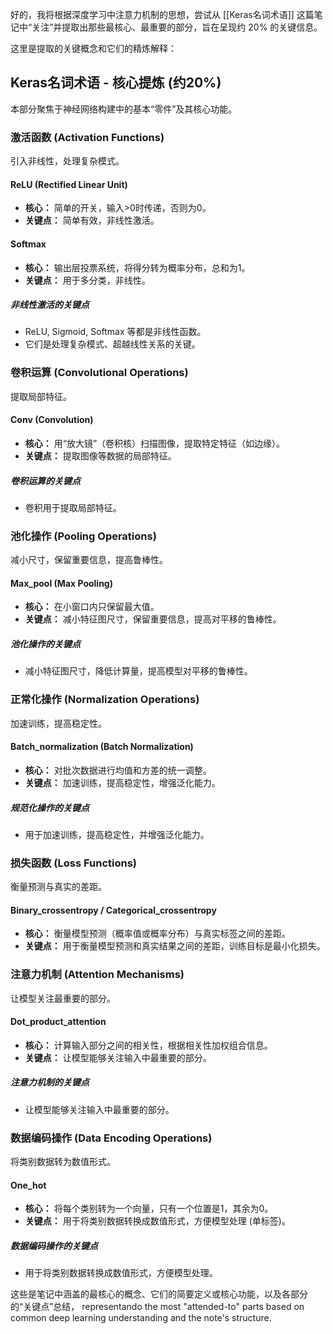 好的，我将根据深度学习中注意力机制的思想，尝试从 [[Keras名词术语]] 这篇笔记中“关注”并提取出那些最核心、最重要的部分，旨在呈现约 20% 的关键信息。

这里是提取的关键概念和它们的精炼解释：

## Keras名词术语 - 核心提炼 (约20%)

本部分聚焦于神经网络构建中的基本“零件”及其核心功能。

### 激活函数 (Activation Functions)

引入非线性，处理复杂模式。

#### ReLU (Rectified Linear Unit)
*   **核心：** 简单的开关，输入>0时传递，否则为0。
*   **关键点：** 简单有效，非线性激活。

#### Softmax
*   **核心：** 输出层投票系统，将得分转为概率分布，总和为1。
*   **关键点：** 用于多分类，非线性。

##### 非线性激活的关键点
*   ReLU, Sigmoid, Softmax 等都是非线性函数。
*   它们是处理复杂模式、超越线性关系的关键。

### 卷积运算 (Convolutional Operations)

提取局部特征。

#### Conv (Convolution)
*   **核心：** 用“放大镜”（卷积核）扫描图像，提取特定特征（如边缘）。
*   **关键点：** 提取图像等数据的局部特征。

##### 卷积运算的关键点
*   卷积用于提取局部特征。

### 池化操作 (Pooling Operations)

减小尺寸，保留重要信息，提高鲁棒性。

#### Max_pool (Max Pooling)
*   **核心：** 在小窗口内只保留最大值。
*   **关键点：** 减小特征图尺寸，保留重要信息，提高对平移的鲁棒性。

##### 池化操作的关键点
*   减小特征图尺寸，降低计算量，提高模型对平移的鲁棒性。

### 正常化操作 (Normalization Operations)

加速训练，提高稳定性。

#### Batch_normalization (Batch Normalization)
*   **核心：** 对批次数据进行均值和方差的统一调整。
*   **关键点：** 加速训练，提高稳定性，增强泛化能力。

##### 规范化操作的关键点
*   用于加速训练，提高稳定性，并增强泛化能力。

### 损失函数 (Loss Functions)

衡量预测与真实的差距。

#### Binary_crossentropy / Categorical_crossentropy
*   **核心：** 衡量模型预测（概率值或概率分布）与真实标签之间的差距。
*   **关键点：** 用于衡量模型预测和真实结果之间的差距，训练目标是最小化损失。

### 注意力机制 (Attention Mechanisms)

让模型关注最重要的部分。

#### Dot_product_attention
*   **核心：** 计算输入部分之间的相关性，根据相关性加权组合信息。
*   **关键点：** 让模型能够关注输入中最重要的部分。

##### 注意力机制的关键点
*   让模型能够关注输入中最重要的部分。

### 数据编码操作 (Data Encoding Operations)

将类别数据转为数值形式。

#### One_hot
*   **核心：** 将每个类别转为一个向量，只有一个位置是1，其余为0。
*   **关键点：** 用于将类别数据转换成数值形式，方便模型处理 (单标签)。

##### 数据编码操作的关键点
*   用于将类别数据转换成数值形式，方便模型处理。

这些是笔记中涵盖的最核心的概念、它们的简要定义或核心功能，以及各部分的“关键点”总结， representando the most "attended-to" parts based on common deep learning understanding and the note's structure.